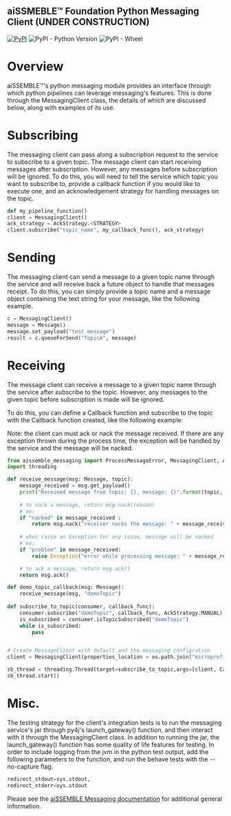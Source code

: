 ## aiSSMEBLE&trade; Foundation Python Messaging Client (UNDER CONSTRUCTION)

[![PyPI](https://img.shields.io/pypi/v/aissemble-foundation-messaging-python?logo=python&logoColor=gold)](https://pypi.org/project/aissemble-foundation-messaging-python/)
![PyPI - Python Version](https://img.shields.io/pypi/pyversions/aissemble-foundation-messaging-python?logo=python&logoColor=gold)
![PyPI - Wheel](https://img.shields.io/pypi/wheel/aissemble-foundation-messaging-python?logo=python&logoColor=gold)

# Overview
aiSSEMBLE&trade;'s python messaging module provides an interface through which python pipelines can leverage messaging's
features. This is done through the MessagingClient class, the details of which are discussed below, along with
examples of its use.

# Subscribing
The messaging client can pass along a subscription request to the service to subscribe to a given topic. The message client can start receiving messages after subscription. However, any messages before subscription will be ignored. To do this, you will need to tell the service which topic you want to subscribe to, provide a callback function if you would like to execute one, and an acknowledgement strategy for handling messages on the topic.

```python
def my_pipeline_function()
client = MessagingClient()
ack_strategy = AckStrategy.<STRATEGY>
client.subscribe("topic_name", my_callback_func(), ack_strategy)
```

# Sending
The messaging client can send a message to a given topic name through the service and will receive back a future object to handle that messages receipt. To do this, you can simply provide a topic name and a message object containing the text string for your message, like the following example.

```python
c = MessagingClient()
message = Message()
message.set_payload("test message")
result = c.queueForSend("TopicA", message)
```

# Receiving
The message client can receive a message to a given topic name through the service after subscribe to the topic. However, any messages to the given topic before subscription is made will be ignored.

To do this, you can define a Callback function and subscribe to the topic with the Callback function created, like the following example:

Note: the client can must ack or nack the message received. If there are any exception thrown during the process time, the exception will be handled by the service and the message will be nacked.
```python
from aissemble_messaging import ProcessMessageError, MessagingClient, AckStrategy, Message, Callback
import threading

def receive_message(msg: Message, topic):
    message_received = msg.get_payload()
    print("Received message from topic: {}, message: {}".format(topic, message_received))
    
    # to nack a message, return msg.nack(reason)
    # ex:
    if "nacked" in message_received :
        return msg.nack("receiver nacks the message: " + message_received)
    
    # when raise an Exception for any issue, message will be nacked
    # ex:
    if "problem" in message_received:
        raise Exception("error while processing message: " + message_received)

    # to ack a message, return msg.ack()
    return msg.ack()

def demo_topic_callback(msg: Message):
    receive_message(msg, "demoTopic")
    
def subscribe_to_topic(consumer, callback_func):
    consumer.subscribe("demoTopic", callback_func, AckStrategy.MANUAL)
    is_subscribed = consumer.isTopicSubscribed("demoTopic")
    while is_subscribed:
        pass


# Create MessageClient with default and the messaging configration
client = MessagingClient(properties_location = os.path.join("microprofile-config.properties"))

sb_thread = threading.Thread(target=subscribe_to_topic,args=[client, Callback(demo_topic_callback)])
sb_thread.start()
```

# Misc.
The testing strategy for the client's integration tests is to run the messaging service's jar through py4j's launch_gateway() function, and then interact with it through the MessagingClient class. In addition to running the jar, the launch_gateway() function has some quality of life features for testing. In order to include logging from the jvm in the python test output, add the following parameters to the function, and run the behave tests with the --no-capture flag.

```python
redirect_stdout=sys.stdout,
redirect_stderr=sys.stdout
```

Please see the [aiSSEMBLE Messaging documentation](https://boozallen.github.io/aissemble/aissemble/current/messaging-details.html)
for additional general information.